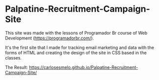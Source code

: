 # Palpatine-Recruitment-Campaign-Site
This site was made with the lessons of Programador Br course of Web Development (https://programadorbr.com/).

It's the first site that I made for tracking email marketing and data with the forms of HTML and creating the design of the site in CSS based in the classes.

The Result: https://carlosesmelo.github.io/Palpatine-Recruitment-Campaign-Site/
